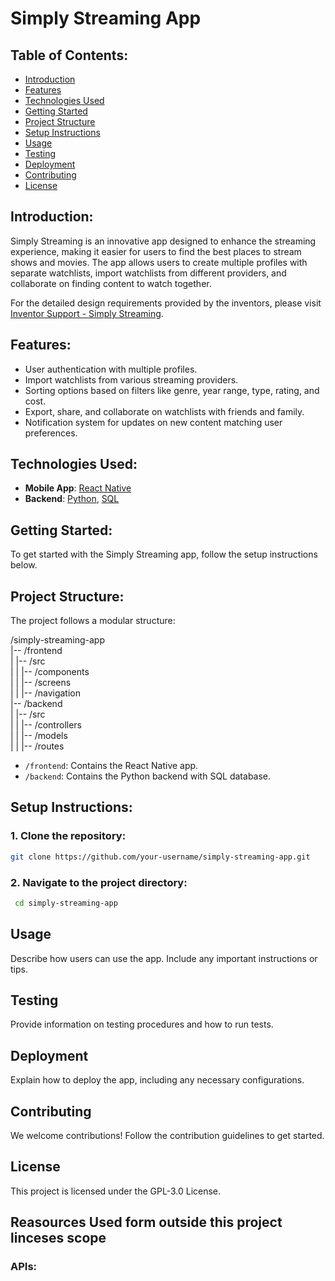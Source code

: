 # Simply Streaming App

## Table of Contents:

- [Introduction](#introduction)
- [Features](#features)
- [Technologies Used](#technologies-used)
- [Getting Started](#getting-started)
- [Project Structure](#project-structure)
- [Setup Instructions](#setup-instructions)
- [Usage](#usage)
- [Testing](#testing)
- [Deployment](#deployment)
- [Contributing](#contributing)
- [License](#license)

## Introduction:

Simply Streaming is an innovative app designed to enhance the streaming experience, making it easier for users to find the best places to stream shows and movies. The app allows users to create multiple profiles with separate watchlists, import watchlists from different providers, and collaborate on finding content to watch together.

For the detailed design requirements provided by the inventors, please visit [Inventor Support - Simply Streaming](https://www.inventorsupport.net/inventions/show/INV_6392882e1d01d?token=643c633417e91).

## Features:

- User authentication with multiple profiles.
- Import watchlists from various streaming providers.
- Sorting options based on filters like genre, year range, type, rating, and cost.
- Export, share, and collaborate on watchlists with friends and family.
- Notification system for updates on new content matching user preferences.

## Technologies Used:

- **Mobile App**: [React Native](https://reactnative.dev/)
- **Backend**: [Python](https://www.python.org/), [SQL](https://en.wikipedia.org/wiki/SQL)

## Getting Started:

To get started with the Simply Streaming app, follow the setup instructions below.

## Project Structure:

The project follows a modular structure:

/simply-streaming-app <br>
|-- /frontend <br>
|   |-- /src <br>
|   |   |-- /components <br>
|   |   |-- /screens <br>
|   |   |-- /navigation <br>
|-- /backend <br>
|   |-- /src <br>
|   |   |-- /controllers <br>
|   |   |-- /models <br>
|   |   |-- /routes <br>


- `/frontend`: Contains the React Native app.
- `/backend`: Contains the Python backend with SQL database.

## Setup Instructions:

### 1. Clone the repository:

   ```bash
   git clone https://github.com/your-username/simply-streaming-app.git
   ```

### 2. Navigate to the project directory:
   
   ```bash
    cd simply-streaming-app
   ```

## Usage

Describe how users can use the app. Include any important instructions or tips.

## Testing

Provide information on testing procedures and how to run tests.

## Deployment

Explain how to deploy the app, including any necessary configurations.

## Contributing

We welcome contributions! Follow the contribution guidelines to get started.

## License

This project is licensed under the GPL-3.0 License.

## Reasources Used form outside this project linceses scope

### APIs:


